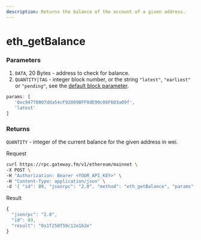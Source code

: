 ```yaml
---
description: Returns the balance of the account of a given address.
---
```


# eth\_getBalance

### Parameters

1. `DATA`, 20 Bytes - address to check for balance.
2. `QUANTITY|TAG` - integer block number, or the string `"latest"`, `"earliest"` or `"pending"`, see the [default block parameter](https://eth.wiki/json-rpc/API#the-default-block-parameter).

```javascript
params: [
   '0xc94770007dda54cF92009BFF0dE90c06F603a09f',
   'latest'
]
```

### Returns

`QUANTITY` - integer of the current balance for the given address in wei.


Request

```bash
curl https://rpc.gateway.fm/v1/ethereum/mainnet \
-X POST \
-H "Authorization: Bearer <YOUR_API_KEY>" \
-H "Content-Type: application/json" \
-d '{ "id": 89, "jsonrpc": "2.0", "method": "eth_getBalance", "params": ["0x3f5CE5FBFe3E9af3971dD833D26bA9b5C936f0bE","0x14036008"]}'
```


Result

```javascript
{
  "jsonrpc": "2.0",
  "id": 89,
  "result": "0x1f250f59c12e1b2e"
}
```

